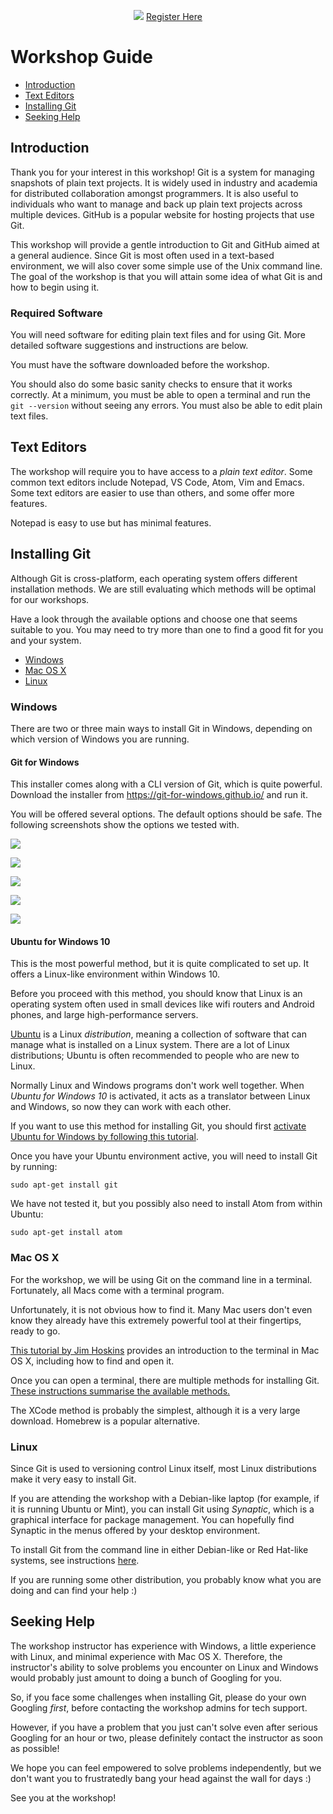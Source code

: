 <p align = "center">
<img src = "https://github.com/SarthakSKumar/Intro-to-Git-and-Github-workshop/blob/master/Media/Files/Posters/Introduction%20to%20Git%20%26%20Github%20Banner%202.png"/>
  <a href = "https://bit.ly/3MiJhDp">Register Here</a>

# Workshop Guide

* [Introduction](#introduction)
* [Text Editors](#text-editors)
* [Installing Git](#installing-git)
* [Seeking Help](#seeking-help)


Introduction
----

Thank you for your interest in this workshop!
Git is a system for managing snapshots of plain text projects.
It is widely used in industry and academia for distributed collaboration amongst programmers.
It is also useful to individuals who want to manage and back up plain text projects across multiple devices.
GitHub is a popular website for hosting projects that use Git.

This workshop will provide a gentle introduction to Git and GitHub aimed at a general audience.
Since Git is most often used in a text-based environment,
we will also cover some simple use of the Unix command line.
The goal of the workshop is that you will attain some idea of what Git is and how to begin using it.

### Required Software

You will need software for editing plain text files and for using Git.
More detailed software suggestions and instructions are below.

You must have the software downloaded before the workshop.

You should also do some basic sanity checks to ensure that it works correctly.
At a minimum, you must be able to open a terminal and run the `git --version` without seeing any errors.
You must also be able to edit plain text files.

Text Editors
----

The workshop will require you to have access to a _plain text editor_.
Some common text editors include Notepad, VS Code, Atom, Vim and Emacs.
Some text editors are easier to use than others, and some offer more features.

Notepad is easy to use but has minimal features.

Installing Git
----

Although Git is cross-platform, each operating system offers different installation methods.
We are still evaluating which methods will be optimal for our workshops.

Have a look through the available options and choose one that seems suitable to you.
You may need to try more than one to find a good fit for you and your system.

* [Windows](#windows)
* [Mac OS X](#mac)
* [Linux](#linux)


### Windows

There are two or three main ways to install Git in Windows,
depending on which version of Windows you are running.

#### Git for Windows

This installer comes along with a CLI version of Git, which is quite powerful.
Download the installer from https://git-for-windows.github.io/ and run it.

You will be offered several options.
The default options should be safe.
The following screenshots show the options we tested with.

![](./Media/figures/1.jpg)

![](./Media/figures/2.jpg)

![](./Media/figures/3.jpg)

![](./Media/figures/4.jpg)

![](./Media/figures/5.jpg)


#### Ubuntu for Windows 10

This is the most powerful method, but it is quite complicated to set up.
It offers a Linux-like environment within Windows 10.

Before you proceed with this method,
you should know that Linux is an operating system often used in small devices like wifi routers and Android phones,
and large high-performance servers.

[Ubuntu](https://www.ubuntu.com/) is a Linux _distribution_,
meaning a collection of software that can manage what is installed on a Linux system.
There are a lot of Linux distributions;
Ubuntu is often recommended to people who are new to Linux.

Normally Linux and Windows programs don't work well together.
When _Ubuntu for Windows 10_ is activated,
it acts as a translator between Linux and Windows,
so now they can work with each other.

If you want to use this method for installing Git,
you should first [activate Ubuntu for Windows by following this tutorial](http://www.omgubuntu.co.uk/2016/08/enable-bash-windows-10-anniversary-update).

Once you have your Ubuntu environment active,
you will need to install Git by running:

~~~
sudo apt-get install git
~~~

We have not tested it, but you possibly also need to install Atom from within Ubuntu:

~~~
sudo apt-get install atom
~~~


### Mac OS X

For the workshop, we will be using Git on the command line in a terminal.
Fortunately, all Macs come with a terminal program.

Unfortunately, it is not obvious how to find it.
Many Mac users don't even know they already have this extremely powerful tool at their fingertips, ready to go.

[This tutorial by Jim Hoskins](http://blog.teamtreehouse.com/introduction-to-the-mac-os-x-command-line)
provides an introduction to the terminal in Mac OS X,
including how to find and open it.

Once you can open a terminal,
there are multiple methods for installing Git.
[These instructions summarise the available methods.](https://www.atlassian.com/git/tutorials/install-git#mac-os-x)

The XCode method is probably the simplest, although it is a very large download.
Homebrew is a popular alternative.


### Linux

Since Git is used to versioning control Linux itself,
most Linux distributions make it very easy to install Git.

If you are attending the workshop with a Debian-like laptop (for example, if it
is running Ubuntu or Mint), you can install Git using _Synaptic_,
which is a graphical interface for package management.
You can hopefully find Synaptic in the menus offered by your desktop environment.

To install Git from the command line in either Debian-like or Red Hat-like
systems, see instructions [here](https://www.atlassian.com/git/tutorials/install-git#linux).

If you are running some other distribution,
you probably know what you are doing and can find your help :)


Seeking Help
----

The workshop instructor has experience with Windows, a little experience with Linux, and minimal experience with Mac OS X.
Therefore, the instructor's ability to solve problems you encounter on Linux and Windows would probably just amount to doing a bunch of Googling for you.

So, if you face some challenges when installing Git,
please do your own Googling _first_,
before contacting the workshop admins for tech support.

However, if you have a problem that you just can't solve even after serious Googling for an hour or two,
please definitely contact the instructor as soon as possible!

We hope you can feel empowered to solve problems independently,
but we don't want you to frustratedly bang your head against the wall for days :)

See you at the workshop!
